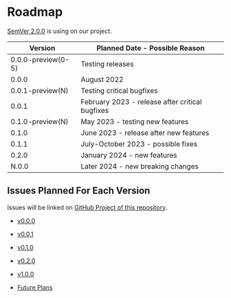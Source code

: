 # Roadmap

[SemVer 2.0.0](https://semver.org/spec/v2.0.0.html) is using on our project.

| Version            | Planned Date - Possible Reason                  |
|--------------------|-------------------------------------------------|
| 0.0.0-preview(0-5) | Testing releases                                |
| 0.0.0              | August 2022                                     |
| 0.0.1-preview(N)   | Testing critical bugfixes                       |
| 0.0.1              | February 2023 - release after critical bugfixes |
| 0.1.0-preview(N)   | May 2023 - testing new features                 |
| 0.1.0              | June 2023 - release after new features          |
| 0.1.1              | July-October 2023 - possible fixes              |
| 0.2.0              | January 2024 - new features                     |
| N.0.0              | Later 2024 - new breaking changes               |

## Issues Planned For Each Version

Issues will be linked on [GitHub Project of this repository](https://github.com/photo-cli/photo-cli/projects).

- [v0.0.0](https://github.com/photo-cli/photo-cli/projects/1)
- [v0.0.1](https://github.com/photo-cli/photo-cli/projects/3)
- [v0.1.0](https://github.com/photo-cli/photo-cli/projects/5)
- [v0.2.0](https://github.com/photo-cli/photo-cli/projects/7)
- [v1.0.0](https://github.com/photo-cli/photo-cli/projects/6)

- [Future Plans](https://github.com/photo-cli/photo-cli/projects/2)

